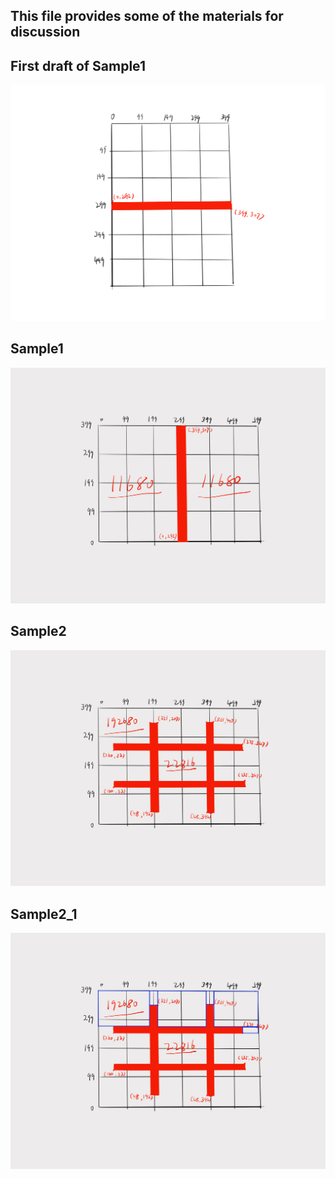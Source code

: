 ## This file provides some of the materials for discussion
##  First draft of Sample1
![First draft of Sample1](https://github.com/XinshanBai/Barren-Land-Analysis/blob/master/images/First%20draft%20of%20Sample1.png?raw=true)
## Sample1
![Sample1](https://github.com/XinshanBai/Barren-Land-Analysis/blob/master/images/Sample1.png?raw=true)
## Sample2
![Sample2](https://github.com/XinshanBai/Barren-Land-Analysis/blob/master/images/Sample2.png?raw=true)
## Sample2_1
![Sample2_1](https://github.com/XinshanBai/Barren-Land-Analysis/blob/master/images/Sample2_1.png?raw=true)
